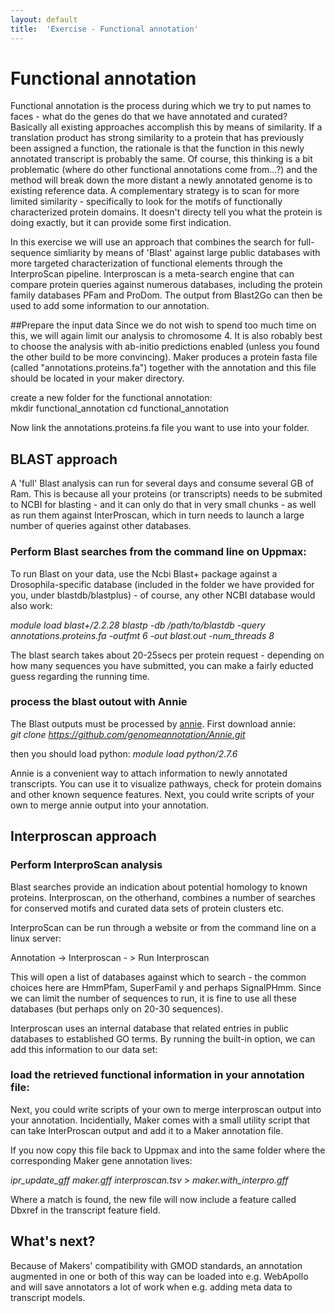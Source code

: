 ```yaml
---
layout: default
title:  'Exercise - Functional annotation'
---
```


# Functional annotation

Functional annotation is the process during which we try to put names to faces - what do the genes do that we have annotated and curated? Basically all existing approaches accomplish this by means of similarity. If a translation product has strong similarity to a protein that has previously been assigned a function, the rationale is that the function in this newly annotated transcript is probably the same. Of course, this thinking is a bit problematic (where do other functional annotations come from...?) and the method will break down the more distant a newly annotated genome is to existing reference data. A complementary strategy is to scan for more limited similarity - specifically to look for the motifs of functionally characterized protein domains. It doesn't directy tell you what the protein is doing exactly, but it can provide some first indication.

In this exercise we will use an approach that combines the search for full-sequence simliarity by means of 'Blast' against large public databases with more targeted characterization of functional elements through the InterproScan pipeline. Interproscan is a meta-search engine that can compare protein queries against numerous databases, including the protein family databases PFam and ProDom. The output from Blast2Go can then be used to add some information to our annotation.

##Prepare the input data
Since we do not wish to spend too much time on this, we will again limit our analysis to chromosome 4. It is also robably best to choose the analysis with ab-initio predictions enabled (unless you found the other build to be more convincing). Maker produces a protein fasta file (called "annotations.proteins.fa") together with the annotation and this file should be located in your maker directory.

create a new folder for the functional annotation:  
mkdir functional\_annotation
cd functional\_annotation

Now link the annotations.proteins.fa file you want to use into your folder.

## BLAST approach

A 'full' Blast analysis can run for several days and consume several GB of Ram. This is because all your proteins (or transcripts) needs to be submited to NCBI for blasting - and it can only do that in very small chunks - as well as run them against InterProscan, which in turn needs to launch a large number of queries against other databases.

### Perform Blast searches from the command line on Uppmax:

To run Blast on your data, use the Ncbi Blast+ package against a Drosophila-specific database (included in the folder we have provided for you, under blastdb/blastplus) - of course, any other NCBI database would also work:

*module load blast+/2.2.28*
*blastp -db /path/to/blastdb -query annotations.proteins.fa -outfmt 6 -out blast.out -num_threads 8*

The blast search takes about 20-25secs per protein request - depending on how many sequences you have submitted, you can make a fairly educted guess regarding the running time.

### process the blast outout with Annie
The Blast outputs must be processed by [annie](http://genomeannotation.github.io/Annie/).
First download annie:  
*git clone https://github.com/genomeannotation/Annie.git*

then you should load python:
*module load python/2.7.6*

Annie is a convenient way to attach information to newly annotated transcripts. You can use it to visualize pathways, check for protein domains and other known sequence features. Next, you could write scripts of your own to merge annie output into your annotation. 


## Interproscan approach
### Perform InterproScan analysis

Blast searches provide an indication about potential homology to known proteins. Interproscan, on the otherhand, combines a number of searches for conserved motifs and curated data sets of protein clusters etc.

InterproScan can be run through a website or from the command line on a linux server:

Annotation -&gt; Interproscan - &gt; Run Interproscan

This will open a list of databases against which to search - the common choices here are HmmPfam, SuperFamil y and perhaps SignalPHmm. Since we can limit the number of sequences to run, it is fine to use all these databases (but perhaps only on 20-30 sequences).

Interproscan uses an internal database that related entries in public databases to established GO terms. By running the built-in option, we can add this information to our data set:

### load the retrieved functional information in your annotation file:
Next, you could write scripts of your own to merge interproscan output into your annotation. Incidentially, Maker comes with a small utility script that can take InterProscan output and add it to a Maker annotation file.

If you now copy this file back to Uppmax and into the same folder where the corresponding Maker gene annotation lives:

*ipr\_update\_gff maker.gff interproscan.tsv &gt; maker.with\_interpro.gff*

Where a match is found, the new file will now include a feature called Dbxref in the transcript feature field.

## What's next?

Because of Makers' compatibility with GMOD standards, an annotation augmented in one or both of this way can be loaded into e.g. WebApollo and will save annotators a lot of work when e.g. adding meta data to transcript models.

